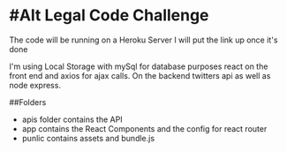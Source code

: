 #Alt Legal Code Challenge
===

The code will be running on a Heroku Server I will put the link up once it's done

I'm using Local Storage with mySql for database purposes react on the front end
and axios for ajax calls. On the backend twitters api as well as node express. 


##Folders
- apis folder contains the API
- app contains the React Components and the config for react router
- punlic contains assets and bundle.js
